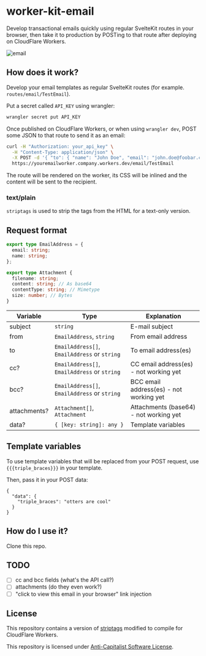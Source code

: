 # worker-kit-email

Develop transactional emails quickly using regular SvelteKit routes in your browser, then take it to production by POSTing to that route after deploying on CloudFlare Workers.

![email](https://user-images.githubusercontent.com/55932282/168412180-3ba5e2c4-f4d3-456b-bb44-5b045d565988.png)


## How does it work?

Develop your email templates as regular SvelteKit routes (for example. `routes/email/TestEmail`).

Put a secret called `API_KEY` using wrangler:
```sh
wrangler secret put API_KEY
```

Once published on CloudFlare Workers, or when using `wrangler dev`, POST some JSON to that route to send it as an email:

```sh
curl -H "Authorization: your_api_key" \
  -H "Content-Type: application/json" \
  -X POST -d '{ "to": { "name": "John Doe", "email": "john.doe@foobar.com" }, "from": "no-reply@myapp.com", "subject": "Test email from SvelteKit!" }' \
  https://youremailworker.company.workers.dev/email/TestEmail
```

The route will be rendered on the worker, its CSS will be inlined and the content will be sent to the recipient.

### text/plain

`striptags` is used to strip the tags from the HTML for a text-only version.

## Request format

```ts
export type EmailAddress = {
  email: string;
  name: string;
};

export type Attachment {
  filename: string;
  content: string; // As base64
  contentType: string; // Mimetype
  size: number; // Bytes
}
```

Variable | Type     | Explanation
---------|----------|---------------
subject  | `string` | E-mail subject
from     | `EmailAddress`, `string` | From email address
to       | `EmailAddress[]`, `EmailAddress` or `string` | To email address(es)
cc?       | `EmailAddress[]`, `EmailAddress` or `string` | CC email address(es) - not working yet
bcc?       | `EmailAddress[]`, `EmailAddress` or `string` | BCC email address(es) - not working yet
attachments? | `Attachment[]`, `Attachment` | Attachments (base64) - not working yet
data? | `{ [key: string]: any }` | Template variables

## Template variables

To use template variables that will be replaced from your POST request, use `{{{triple_braces}}}` in your template.

Then, pass it in your POST data:
```
{
  "data": {
    "triple_braces": "otters are cool"
  }
}
```

## How do I use it?

Clone this repo.

## TODO

- [ ] cc and bcc fields (what's the API call?)
- [ ] attachments (do they even work?)
- [ ] "click to view this email in your browser" link injection

## License

This repository contains a version of [striptags](https://github.com/ericnorris/striptags) modified to compile for CloudFlare Workers.

This repository is licensed under [Anti-Capitalist Software License](https://anticapitalist.software/).
